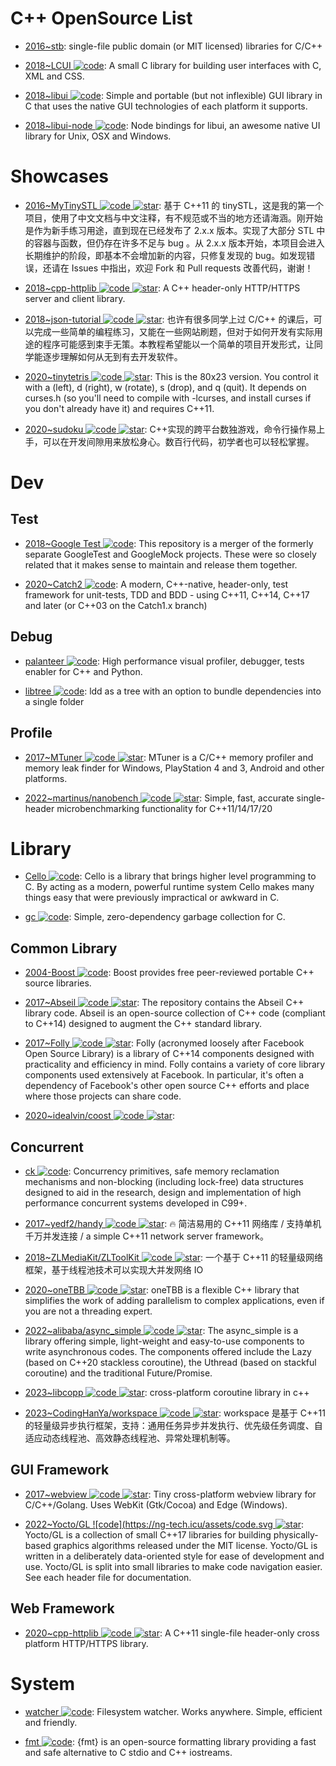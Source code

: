 # C++ OpenSource List

- [2016~stb](https://github.com/nothings/stb): single-file public domain (or MIT licensed) libraries for C/C++

- [2018~LCUI ![code](https://ng-tech.icu/assets/code.svg)](https://github.com/lc-soft/LCUI): A small C library for building user interfaces with C, XML and CSS.

- [2018~libui ![code](https://ng-tech.icu/assets/code.svg)](https://github.com/andlabs/libui): Simple and portable (but not inflexible) GUI library in C that uses the native GUI technologies of each platform it supports.

- [2018~libui-node ![code](https://ng-tech.icu/assets/code.svg)](https://github.com/parro-it/libui-node): Node bindings for libui, an awesome native UI library for Unix, OSX and Windows.

# Showcases

- [2016~MyTinySTL ![code](https://ng-tech.icu/assets/code.svg) ![star](https://img.shields.io/github/stars/Alinshans/MyTinySTL)](https://github.com/Alinshans/MyTinySTL): 基于 C++11 的 tinySTL，这是我的第一个项目，使用了中文文档与中文注释，有不规范或不当的地方还请海涵。刚开始是作为新手练习用途，直到现在已经发布了 2.x.x 版本。实现了大部分 STL 中的容器与函数，但仍存在许多不足与 bug 。从 2.x.x 版本开始，本项目会进入长期维护的阶段，即基本不会增加新的内容，只修复发现的 bug。如发现错误，还请在 Issues 中指出，欢迎 Fork 和 Pull requests 改善代码，谢谢！

- [2018~cpp-httplib ![code](https://ng-tech.icu/assets/code.svg) ![star](https://img.shields.io/github/stars/yhirose/cpp-httplib)](https://github.com/yhirose/cpp-httplib): A C++ header-only HTTP/HTTPS server and client library.

- [2018~json-tutorial ![code](https://ng-tech.icu/assets/code.svg) ![star](https://img.shields.io/github/stars/miloyip/json-tutorial)](https://github.com/miloyip/json-tutorial): 也许有很多同学上过 C/C++ 的课后，可以完成一些简单的编程练习，又能在一些网站刷题，但对于如何开发有实际用途的程序可能感到束手无策。本教程希望能以一个简单的项目开发形式，让同学能逐步理解如何从无到有去开发软件。

- [2020~tinytetris ![code](https://ng-tech.icu/assets/code.svg) ![star](https://img.shields.io/github/stars/taylorconor/tinytetris)](https://github.com/taylorconor/tinytetris): This is the 80x23 version. You control it with a (left), d (right), w (rotate), s (drop), and q (quit). It depends on curses.h (so you'll need to compile with -lcurses, and install curses if you don't already have it) and requires C++11.

- [2020~sudoku ![code](https://ng-tech.icu/assets/code.svg) ![star](https://img.shields.io/github/stars/mayerui/sudoku)](https://github.com/mayerui/sudoku): C++实现的跨平台数独游戏，命令行操作易上手，可以在开发间隙用来放松身心。数百行代码，初学者也可以轻松掌握。

# Dev

## Test

- [2018~Google Test ![code](https://ng-tech.icu/assets/code.svg)](https://github.com/google/googletest): This repository is a merger of the formerly separate GoogleTest and GoogleMock projects. These were so closely related that it makes sense to maintain and release them together.

- [2020~Catch2 ![code](https://ng-tech.icu/assets/code.svg)](https://github.com/catchorg/Catch2): A modern, C++-native, header-only, test framework for unit-tests, TDD and BDD - using C++11, C++14, C++17 and later (or C++03 on the Catch1.x branch)

## Debug

- [palanteer ![code](https://ng-tech.icu/assets/code.svg)](https://github.com/dfeneyrou/palanteer): High performance visual profiler, debugger, tests enabler for C++ and Python.

- [libtree ![code](https://ng-tech.icu/assets/code.svg)](https://github.com/haampie/libtree): ldd as a tree with an option to bundle dependencies into a single folder

## Profile

- [2017~MTuner ![code](https://ng-tech.icu/assets/code.svg) ![star](https://img.shields.io/github/stars/milostosic/MTuner)](https://github.com/milostosic/MTuner): MTuner is a C/C++ memory profiler and memory leak finder for Windows, PlayStation 4 and 3, Android and other platforms.

- [2022~martinus/nanobench ![code](https://ng-tech.icu/assets/code.svg) ![star](https://img.shields.io/github/stars/martinus/nanobench)](https://github.com/martinus/nanobench): Simple, fast, accurate single-header microbenchmarking functionality for C++11/14/17/20

# Library

- [Cello ![code](https://ng-tech.icu/assets/code.svg)](http://libcello.org/): Cello is a library that brings higher level programming to C. By acting as a modern, powerful runtime system Cello makes many things easy that were previously impractical or awkward in C.

- [gc ![code](https://ng-tech.icu/assets/code.svg)](https://github.com/mkirchner/gc): Simple, zero-dependency garbage collection for C.

## Common Library

- [2004-Boost ![code](https://ng-tech.icu/assets/code.svg)](https://www.boost.org/): Boost provides free peer-reviewed portable C++ source libraries.

- [2017~Abseil ![code](https://ng-tech.icu/assets/code.svg) ![star](https://img.shields.io/github/stars/abseil/abseil-cpp)](https://github.com/abseil/abseil-cpp#quickstart): The repository contains the Abseil C++ library code. Abseil is an open-source collection of C++ code (compliant to C++14) designed to augment the C++ standard library.

- [2017~Folly ![code](https://ng-tech.icu/assets/code.svg) ![star](https://img.shields.io/github/stars/facebook/folly)](https://github.com/facebook/folly): Folly (acronymed loosely after Facebook Open Source Library) is a library of C++14 components designed with practicality and efficiency in mind. Folly contains a variety of core library components used extensively at Facebook. In particular, it's often a dependency of Facebook's other open source C++ efforts and place where those projects can share code.

- [2020~idealvin/coost ![code](https://ng-tech.icu/assets/code.svg) ![star](https://img.shields.io/github/stars/idealvin/coost)](https://github.com/idealvin/coost):

## Concurrent

- [ck ![code](https://ng-tech.icu/assets/code.svg)](https://github.com/concurrencykit/ck): Concurrency primitives, safe memory reclamation mechanisms and non-blocking (including lock-free) data structures designed to aid in the research, design and implementation of high performance concurrent systems developed in C99+.

- [2017~yedf2/handy ![code](https://ng-tech.icu/assets/code.svg) ![star](https://img.shields.io/github/stars/yedf2/handy)](https://github.com/yedf2/handy): 🔥 简洁易用的 C++11 网络库 / 支持单机千万并发连接 / a simple C++11 network server framework。

- [2018~ZLMediaKit/ZLToolKit ![code](https://ng-tech.icu/assets/code.svg) ![star](https://img.shields.io/github/stars/ZLMediaKit/ZLToolKit)](https://github.com/ZLMediaKit/ZLToolKit): 一个基于 C++11 的轻量级网络框架，基于线程池技术可以实现大并发网络 IO

- [2020~oneTBB ![code](https://ng-tech.icu/assets/code.svg) ![star](https://img.shields.io/github/stars/oneapi-src/oneTBB)](https://github.com/oneapi-src/oneTBB): oneTBB is a flexible C++ library that simplifies the work of adding parallelism to complex applications, even if you are not a threading expert.

- [2022~alibaba/async_simple ![code](https://ng-tech.icu/assets/code.svg) ![star](https://img.shields.io/github/stars/alibaba/async_simple)](https://github.com/alibaba/async_simple): The async_simple is a library offering simple, light-weight and easy-to-use components to write asynchronous codes. The components offered include the Lazy (based on C++20 stackless coroutine), the Uthread (based on stackful coroutine) and the traditional Future/Promise.

- [2023~libcopp ![code](https://ng-tech.icu/assets/code.svg) ![star](https://img.shields.io/github/stars/owent/libcopp)](https://github.com/owent/libcopp): cross-platform coroutine library in c++

- [2023~CodingHanYa/workspace ![code](https://ng-tech.icu/assets/code.svg) ![star](https://img.shields.io/github/stars/CodingHanYa/workspace)](https://github.com/CodingHanYa/workspace): workspace 是基于 C++11 的轻量级异步执行框架，支持：通用任务异步并发执行、优先级任务调度、自适应动态线程池、高效静态线程池、异常处理机制等。

## GUI Framework

- [2017~webview ![code](https://ng-tech.icu/assets/code.svg) ![star](https://img.shields.io/github/stars/webview/webview)](https://github.com/webview/webview): Tiny cross-platform webview library for C/C++/Golang. Uses WebKit (Gtk/Cocoa) and Edge (Windows).

- [2022~Yocto/GL ![code](https://ng-tech.icu/assets/code.svg ![star](https://img.shields.io/github/stars/xelatihy/yocto-gl)](https://github.com/xelatihy/yocto-gl): Yocto/GL is a collection of small C++17 libraries for building physically-based graphics algorithms released under the MIT license. Yocto/GL is written in a deliberately data-oriented style for ease of development and use. Yocto/GL is split into small libraries to make code navigation easier. See each header file for documentation.

## Web Framework

- [2020~cpp-httplib ![code](https://ng-tech.icu/assets/code.svg) ![star](https://img.shields.io/github/stars/yhirose/cpp-httplib)](https://github.com/yhirose/cpp-httplib): A C++11 single-file header-only cross platform HTTP/HTTPS library.

# System

- [watcher ![code](https://ng-tech.icu/assets/code.svg)](https://github.com/e-dant/watcher): Filesystem watcher. Works anywhere. Simple, efficient and friendly.

- [fmt ![code](https://ng-tech.icu/assets/code.svg)](https://github.com/fmtlib/fmt): {fmt} is an open-source formatting library providing a fast and safe alternative to C stdio and C++ iostreams.
